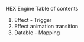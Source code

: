 HEX Engine
Table of contents
1. Effect - Trigger
2. Effect animation transition
3. Datable - Mapping


